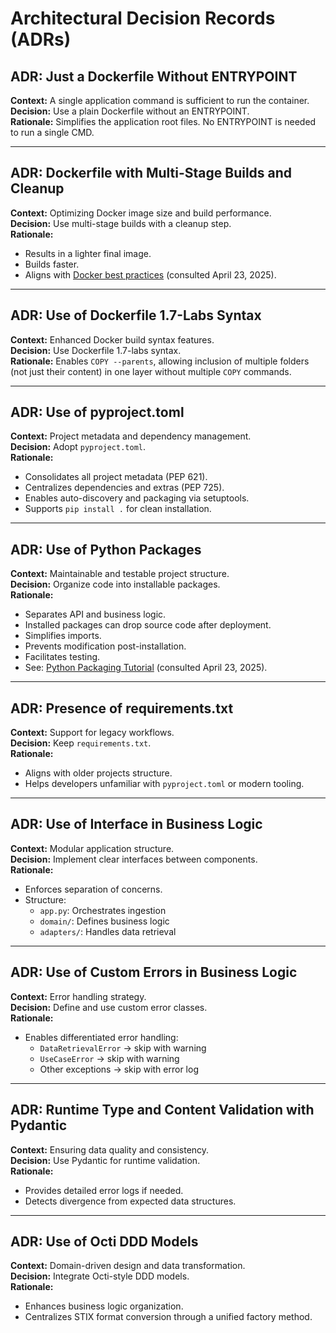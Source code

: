 # Architectural Decision Records (ADRs)

## ADR: Just a Dockerfile Without ENTRYPOINT

**Context:** A single application command is sufficient to run the container.  
**Decision:** Use a plain Dockerfile without an ENTRYPOINT.  
**Rationale:** Simplifies the application root files. No ENTRYPOINT is needed to run a single CMD.

---

## ADR: Dockerfile with Multi-Stage Builds and Cleanup

**Context:** Optimizing Docker image size and build performance.  
**Decision:** Use multi-stage builds with a cleanup step.  
**Rationale:**  

- Results in a lighter final image.  
- Builds faster.  
- Aligns with [Docker best practices](https://docs.docker.com/build/building/multi-stage/) (consulted April 23, 2025).

---

## ADR: Use of Dockerfile 1.7-Labs Syntax

**Context:** Enhanced Docker build syntax features.  
**Decision:** Use Dockerfile 1.7-labs syntax.  
**Rationale:** Enables `COPY --parents`, allowing inclusion of multiple folders (not just their content) in one layer without multiple `COPY` commands.

---

## ADR: Use of pyproject.toml

**Context:** Project metadata and dependency management.  
**Decision:** Adopt `pyproject.toml`.  
**Rationale:**  

- Consolidates all project metadata (PEP 621).  
- Centralizes dependencies and extras (PEP 725).  
- Enables auto-discovery and packaging via setuptools.  
- Supports `pip install .` for clean installation.

---

## ADR: Use of Python Packages

**Context:** Maintainable and testable project structure.  
**Decision:** Organize code into installable packages.  
**Rationale:**  

- Separates API and business logic.  
- Installed packages can drop source code after deployment.  
- Simplifies imports.  
- Prevents modification post-installation.  
- Facilitates testing.  
- See: [Python Packaging Tutorial](https://packaging.python.org/en/latest/tutorials/packaging-projects/) (consulted April 23, 2025).

---

## ADR: Presence of requirements.txt

**Context:** Support for legacy workflows.  
**Decision:** Keep `requirements.txt`.  
**Rationale:**  

- Aligns with older projects structure.  
- Helps developers unfamiliar with `pyproject.toml` or modern tooling.

---

## ADR: Use of Interface in Business Logic

**Context:** Modular application structure.  
**Decision:** Implement clear interfaces between components.  
**Rationale:**  

- Enforces separation of concerns.  
- Structure:  
  - `app.py`: Orchestrates ingestion  
  - `domain/`: Defines business logic  
  - `adapters/`: Handles data retrieval

---

## ADR: Use of Custom Errors in Business Logic

**Context:** Error handling strategy.  
**Decision:** Define and use custom error classes.  
**Rationale:**  

- Enables differentiated error handling:  
  - `DataRetrievalError` → skip with warning  
  - `UseCaseError` → skip with warning  
  - Other exceptions → skip with error log

---

## ADR: Runtime Type and Content Validation with Pydantic

**Context:** Ensuring data quality and consistency.  
**Decision:** Use Pydantic for runtime validation.  
**Rationale:**  

- Provides detailed error logs if needed.  
- Detects divergence from expected data structures.

---

## ADR: Use of Octi DDD Models

**Context:** Domain-driven design and data transformation.  
**Decision:** Integrate Octi-style DDD models.  
**Rationale:**  

- Enhances business logic organization.
- Centralizes STIX format conversion through a unified factory method.  
